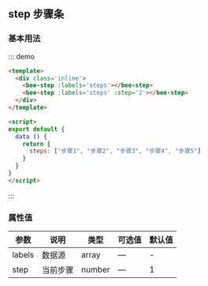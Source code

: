 <script>
export default {
  data () {
    return {
      steps: ["步骤1", "步骤2", "步骤3", "步骤4", "步骤5"]
    }
  }
}
</script>
## step 步骤条

### 基本用法

::: demo 
``` html
<template>
  <div class='inline'>
    <bee-step :labels='steps'></bee-step>
    <bee-step :labels='steps' :step='2'></bee-step>
  </div>
</template>

<script>
export default {
  data () {
    return {
      steps: ["步骤1", "步骤2", "步骤3", "步骤4", "步骤5"]
    }
  }
}
</script>
```
:::

### 属性值

|参数|说明|类型|可选值|默认值|
|---|---|---|---|---|
|labels|数据源|array|—|-|
|step|当前步骤|number|—|1|
